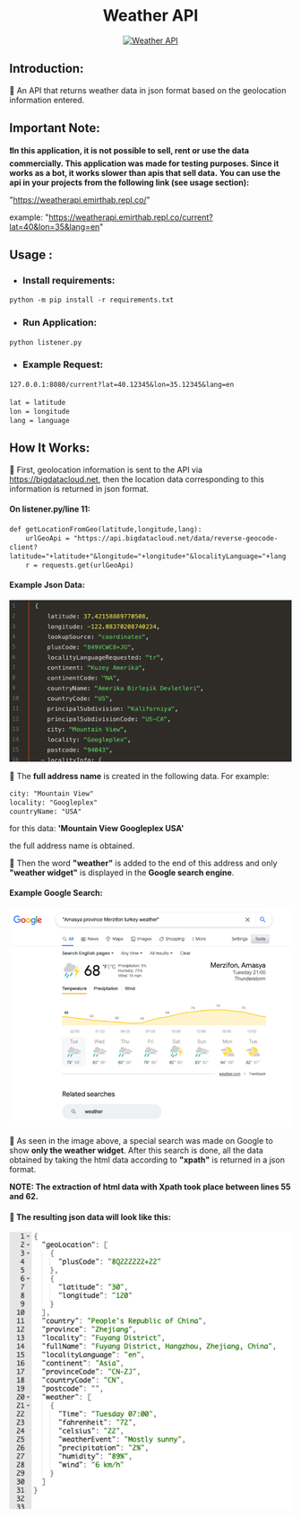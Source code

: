 <h1 align="center">Weather API</h1>

<p align="center">
  <a href="https://github.com/emirthab/weatherAPI">
    <img src="https://purepng.com/public/uploads/large/weather-forecast-symbol-v7o.png" alt="Weather API" width="300">
  </a>
</p>
 
## Introduction:

:large_blue_circle: An API that returns weather data in json format based on the geolocation information entered.

## Important Note: 

**❗️In this application, it is not possible to sell, rent or use the data commercially. This application was made for testing purposes. Since it works as a bot, it works slower than apis that sell data.**
**You can use the api in your projects from the following link (see usage section):**

"https://weatherapi.emirthab.repl.co/"

example:
"https://weatherapi.emirthab.repl.co/current?lat=40&lon=35&lang=en"

## Usage :

* ### Install requirements:
```
python -m pip install -r requirements.txt
```

* ### Run Application:
```
python listener.py
```
* ### Example Request:
```
127.0.0.1:8080/current?lat=40.12345&lon=35.12345&lang=en

lat = latitude
lon = longitude
lang = language
```
## How It Works:

:large_blue_circle: First, geolocation information is sent to the API via https://bigdatacloud.net, then the location data corresponding to this information is returned in json format.

#### On listener.py/line 11:
```
def getLocationFromGeo(latitude,longitude,lang):
    urlGeoApi = "https://api.bigdatacloud.net/data/reverse-geocode-client?latitude="+latitude+"&longitude="+longitude+"&localityLanguage="+lang
    r = requests.get(urlGeoApi)
```
#### Example Json Data:

<p align="left">
    <img src="https://github.com/emirthab/weatherAPI/blob/main/img/img-1.png?raw=true" alt="Json Example" width="600">
</p>

:large_blue_circle: The **full address name** is created in the following data.
For example:
```
city: "Mountain View"
locality: "Googleplex"
countryName: "USA"
```
for this data:
**'Mountain View Googleplex USA'**

the full address name is obtained.


:large_blue_circle: Then the word **"weather"** is added to the end of this address and only **"weather widget"** is displayed in the **Google search engine**.

#### Example Google Search:

<p align="left">
    <img src="https://github.com/emirthab/weatherAPI/blob/main/img/img-2.png?raw=true" alt="Google Search Example" width="600">
</p>

:large_blue_circle: As seen in the image above, a special search was made on Google to show **only the weather widget**.
After this search is done, all the data obtained by taking the html data according to **"xpath"** is returned in a json format.

**NOTE: The extraction of html data with Xpath took place between lines 55 and 62.**

#### :large_blue_circle: The resulting json data will look like this:

<p align="left">
    <img src="https://github.com/emirthab/weatherAPI/blob/main/img/img-3.png?raw=true" alt="Result Json Data" width="600">
</p>
